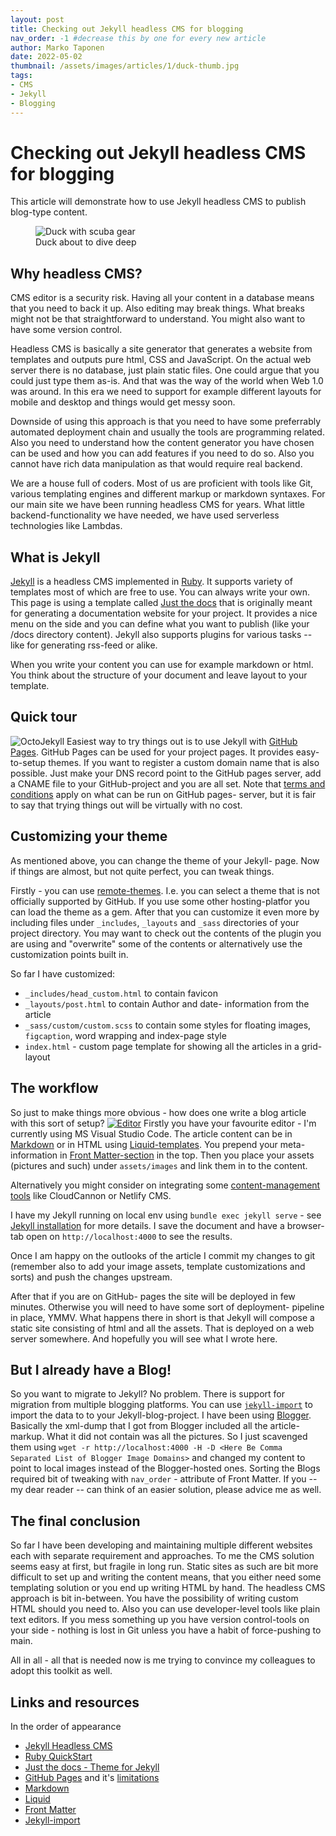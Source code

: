 ```yaml
---
layout: post
title: Checking out Jekyll headless CMS for blogging
nav_order: -1 #decrease this by one for every new article
author: Marko Taponen
date: 2022-05-02
thumbnail: /assets/images/articles/1/duck-thumb.jpg
tags:
- CMS
- Jekyll
- Blogging
---
```


# Checking out Jekyll headless CMS for blogging

This article will demonstrate how to use Jekyll headless CMS to publish blog-type content.
<figure class="img-float-left">
  <img src="/assets/images/articles/1/duck.jpg" alt="Duck with scuba gear">
  <figcaption>Duck about to dive deep</figcaption>
</figure>

## Why headless CMS?

CMS editor is a security risk. Having all your content in a database means that you need to back it up. Also editing may break things. What breaks might not be that straightforward to understand.  You might also want to have some version control.


Headless CMS is basically a site generator that generates a website from templates and outputs pure html, CSS and JavaScript. On the actual web server there is no database, just plain static files. One could argue that you could just type them as-is. And that was the way of the world when Web 1.0 was around. In this era we need to support for example different layouts for mobile and desktop and things would get messy soon.


Downside of using this approach is that you need to have some preferrably automated deployment chain and usually the tools are programming related. Also you need to understand how the content generator you have chosen can be used and how you can add features if you need to do so. Also you cannot have rich data manipulation as that would require real backend.

We are a house full of coders. Most of us are proficient with tools like Git, various templating engines and different markup or markdown syntaxes. For our main site we have been running headless CMS for years.
What little backend-functionality we have needed, we have used serverless technologies like Lambdas.

## What is Jekyll

[Jekyll](https://jekyllrb.com/) is a headless CMS implemented in [Ruby](https://www.ruby-lang.org/en/documentation/quickstart/). It supports variety of templates most of which are free to use. You can always write your own. This page is using a template called [Just the docs](https://github.com/just-the-docs/just-the-docs) that is originally meant for generating a documentation website for your project. It provides a nice menu on the side and you can define what you want to publish (like your /docs directory content). Jekyll also supports plugins for various tasks -- like for generating rss-feed or alike.


When you write your content you can use for example markdown or html. You think about the structure of your document and leave layout to your template.

## Quick tour

![OctoJekyll](/assets/images/articles/1/octojekyll.png#img-float-right)
Easiest way to try things out is to use Jekyll with [GitHub Pages](https://pages.github.com/). GitHub Pages can be used for your project pages. It provides easy-to-setup themes. If you want to register a custom domain name that is also possible. Just make your DNS record point to the GitHub pages server, add a CNAME file to your GitHub-project and you are all set. Note that [terms and conditions](https://docs.github.com/en/pages/getting-started-with-github-pages/about-github-pages#limits-on-use-of-github-pages) apply on what can be run on GitHub pages- server, but it is fair to say that trying things out will be virtually with no cost.

## Customizing your theme

As mentioned above, you can change the theme of your Jekyll- page. Now if things are almost, but not quite perfect, you can tweak things.

Firstly - you can use [remote-themes](https://github.com/benbalter/jekyll-remote-theme). I.e. you can select a theme that is not officially supported by GitHub. If you use some other hosting-platfor you can load the theme as a gem. After that you can customize it even more by including files under `_includes`, `_layouts` and `_sass` directories of your project directory. You may want to check out the contents of the plugin you are using and "overwrite" some of the contents or alternatively use the customization points built in.

So far I have customized:
- `_includes/head_custom.html` to contain favicon
- `_layouts/post.html` to contain Author and date- information from the article
- `_sass/custom/custom.scss` to contain some styles for floating images, `figcaption`, word wrapping and index-page style
- `index.html` - custom page template for showing all the articles in a grid-layout


## The workflow
So just to make things more obvious - how does one write a blog article with this sort of setup?
[![Editor](/assets/images/articles/1/editor.png#img-float-right)](/assets/images/articles/1/editor.png) Firstly you have your favourite editor - I'm currently using MS Visual Studio Code. The article content can be in [Markdown](https://daringfireball.net/projects/markdown/) or in HTML using [Liquid-templates](https://jekyllrb.com/docs/liquid/).
You prepend your meta-information in [Front Matter-section](https://jekyllrb.com/docs/front-matter/) in the top.
Then you place your assets (pictures and such) under `assets/images` and link them in to the content.


Alternatively you might consider on integrating some [content-management tools](https://jekyllrb.com/resources/) like CloudCannon or Netlify CMS. 



I have my Jekyll running on local env using `bundle exec jekyll serve` - see [Jekyll installation](https://jekyllrb.com/docs/) for more details. I save the document and have a browser-tab open on `http://localhost:4000` to see the results.

Once I am happy on the outlooks of the article I commit my changes to git (remember also to add your image assets, template customizations and sorts) and push the changes upstream.


After that if you are on GitHub- pages the site will be deployed in few minutes. Otherwise you will need to have some sort of deployment- pipeline in place, YMMV.
What happens there in short is that Jekyll will compose a static site consisting of html and all the assets. That is deployed on a web server somewhere. And hopefully you will see what I wrote here.



## But I already have a Blog!

So you want to migrate to Jekyll? No problem. There is support for migration from multiple blogging platforms. You can use [`jekyll-import`](https://import.jekyllrb.com/docs/home/) to import the data to to your Jekyll-blog-project.
I have been using [Blogger](https://import.jekyllrb.com/docs/blogger/). Basically the xml-dump that I got from Blogger included all the article-markup. What it did not contain was all the pictures. So I just scavenged them using `wget -r http://localhost:4000 -H -D <Here Be Comma Separated List of Blogger Image Domains>` and changed my content to point to local images instead of the Blogger-hosted ones. Sorting the Blogs required bit of tweaking with `nav_order` - attribute of Front Matter. If you -- my dear reader -- can think of an easier solution, please advice me as well.


## The final conclusion

So far I have been developing and maintaining multiple different websites each with separate requirement and approaches. To me the CMS solution seems easy at first, but fragile in long run. Static sites as such are bit more difficult to set up and writing the content means, that you either need some templating solution or you end up writing HTML by hand.
The headless CMS approach is bit in-between. You have the possibility of writing custom HTML should you need to. Also you can use developer-level tools like plain text editors. If you mess something up you have version control-tools on your side - nothing is lost in Git unless you have a habit of force-pushing to main.

All in all - all that is needed now is me trying to convince my colleagues to adopt this toolkit as well.

## Links and resources
In the order of appearance

- [Jekyll Headless CMS](https://jekyllrb.com/)
- [Ruby QuickStart](https://www.ruby-lang.org/en/documentation/quickstart/)
- [Just the docs - Theme for Jekyll](https://github.com/just-the-docs/just-the-docs)
- [GitHub Pages](https://pages.github.com/) and it's [limitations](https://docs.github.com/en/pages/getting-started-with-github-pages/about-github-pages#limits-on-use-of-github-pages)
- [Markdown](https://daringfireball.net/projects/markdown/)
- [Liquid](https://jekyllrb.com/docs/liquid/)
- [Front Matter](https://jekyllrb.com/docs/front-matter/)
- [Jekyll-import](https://import.jekyllrb.com/docs/home/)





